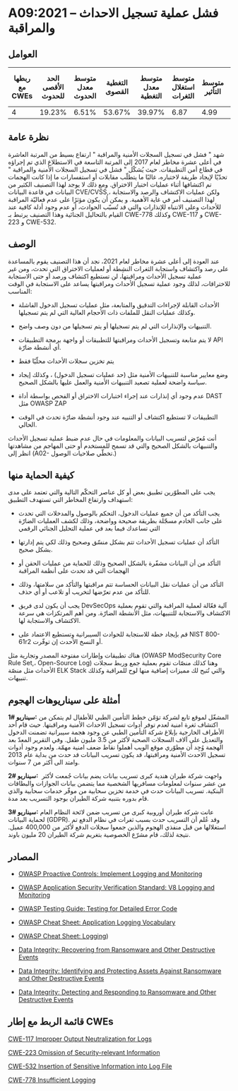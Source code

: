 # A09:2021 – فشل عملية تسجيل الاحداث والمراقبة 

## العوامل

| ربطها مع CWEs | الحد الأقصى للحدوث | متوسط معدل الحدوث | التغطية القصوى | متوسط معدل التغطية | متوسط استغلال الثغرات | متوسط التأثير | إجمالي التكرار | إجمالي نقاط الضعف CVEs |
|---------------|--------------------|-------------------|----------------|--------------------|-----------------------|---------------|----------------|------------------------|
| 4             | 19.23%             | 6.51%             | 53.67%         | 39.97%             | 6.87                  | 4.99          | 53,615         | 242                    |



## نظرة عامة

شهد " فشل في تسجيل السجلات الأمنية والمراقبة " ارتفاع بسيط من المرتبة العاشرة في أعلى عشرة مخاطر لعام 2017 إلى المرتبة التاسعة في الاستطلاع الذي تم إجراؤه في قطاع أمن التطبيقات. حيث يُشكّل " فشل في تسجيل السجلات الأمنية والمراقبة " تحدّيًا لإيجاد طريقة لاختباره، غالبًا ما يتطلّب ‏مقابلات أو استفسارات ما إذا كانت الهجمات تم اكتشافها أثناء عمليات اختبار الاختراق. ومع ذلك لا يوجد لهذا التصنيف الكثير من البيانات في قاعدة البيانات CVE/CVSS,، ولكن عمليات الاكتشاف والرصد والاستجابة لهذا التصنيف أمر في غاية الأهمية.    و يمكن أن يكون مؤثرًا على عدم فعاليّة المراقبة للأحداث وعلى الانتباه للإنذارات والتي قد تُسبّب الحوادث، أو عدم وجود أدلة كافية عند القيام بالتحاليل الجنائية وهذا التصنيف يرتبط بـ
 CWE-778 وكذلك CWE-117 و CWE-223 و CWE-532.



## الوصف 

عند العودة إلى أعلى عشرة مخاطر لعام 2021، نجد أن هذا التصنيف يقوم بالمساعدة على رصد واكتشاف واستجابة الثغرات النشِطة أو لعمليات الاختراق التي تحدث، ومن غير عملية تسجيل الأحداث ومراقبتها، لن تستطيع اكتشاف ورصد أو حتى الاستجابة للاختراقات، لذلك وجود عملية تسجيل الأحداث ومراقبتها يساعد على الاستجابة في الوقت المناسب:

-  الأحداث القابلة لإجراءات التدقيق والمتابعة، مثل عمليات تسجيل الدخول الفاشلة وكذلك عمليات النقل للملفات ذات الأحجام العالية التي لم يتم تسجيلها.

-   التنبيهات والإنذارات التي لم يتم تسجيلها أو يتم تسجيلها من دون وصف واضح.

-   لا يتم متابعة وتسجيل الأحداث ومراقبتها للتطبيقات أو واجهة برمجة التطبيقات API أي أنشطة ضارّة.

-   يتم تخزين سجلات الأحداث محلّيًا فقط 

-   وضع معايير مناسبة للتنبيهات الأمنية مثل (حد عمليات تسجيل الدخول) ، وكذلك إيجاد سياسة واضحة لعملية تصعيد التنبيهات الأمنية والعمل عليها بالشكل الصحيح.

-   عدم وجود أي إنذارات عند إجراء اختبارات الاختراق أو الفحص بواسطة أداة DAST مثل OWASP ZAP  

-   التطبيقات لا تستطيع اكتشاف أو  التنبيه عند وجود أنشطة ضارّة تحدث في الوقت الحالي.

أنت مُعرّض لتسريب البيانات والمعلومات في حال عدم ضبط عملية تسجيل الأحداث والتنبيهات بالشكل الصحيح والتي قد تسمح للمستخدم أو حتى المهاجم من مشاهدتها انظر إلى (A02- تخطّي صلاحيات الوصول.)


## كيفية الحماية منها 

يجب على المطوّرين تطبيق بعض أو كل عناصر التحكّم التالية والتي تعتمد على مدى استهداف وارتفاع المخاطر التي تستهدف التطبيق:

-   يجب التأكد من أن جميع عمليات الدخول، التحكم بالوصول والمدخلات التي تحدث على جانب الخادم مسجّلة بطريقة صحيحة وواضحة، وذلك لكشف العمليات الضارّة التي تساعدك فيما بعد في عملية التحليل الجنائي الرقمي

-   التأكد أن عمليات تسجيل الأحداث تتم بشكل منسّق وصحيح وذلك لكي يتم إدارتها بشكل صحيح.

-   التأكد من أن البيانات مشفّرة بالشكل الصحيح وذلك للحماية من عمليات الحقن أو الهجمات التي قد تحدث على أنظمة المراقبة

-   التأكد من أن عمليات نقل البيانات الحساسة تتم مراقبتها والتأكد من سلامتها، وذلك للتأكد من عدم تعرّضها لتخريب أو تلاعب أو أي حذف.

-   يجب أن يكون لدى فريق DevSecOps آلية فعّالة لعملية المراقبة والتي تقوم بعملية الاكتشاف والاستجابة للتنبيهات، مثل الأنشطة الضارّة. ومن أهم المرتكزات هي سرعة الاكتشاف والاستجابة لها.

-  قم بإيجاد خطة للاستجابة للحوادث السيبرانية وتستطيع الاعتماد على NIST 800-61r2 أو النسخ الأحدث إن توفّرت.

هناك تطبيقات وإطارات مفتوحة المصدر وتجارية مثل (OWASP ModSecurity Core Rule Set,، Open-Source Log) وهنا كذلك منصّات تقوم بعملية جمع وربط سجلات الأحداث مثل منصّة ELK Stack والتي تُتيح لك مميزات إضافية منها لوح للمراقبة وكذلك تنبيهات.


##  أمثلة على سيناريوهات الهجوم

**سيناريو #1:** ‎المشغّل لموقع تابع لشركة تؤمّن خطط التأمين الطبي للأطفال لم يتمكن من اكتشاف ثغرة امنية لعدم توفر أدوات تسجيل الاحداث الأمنية ومراقبتها. حيث قام أحد الأطراف الخارجية بإبلاغ شركة التأمين الطبي عن وجود هجمة سيبرانية تضمنت الدخول والتعديل على آلاف السجلات الصحية لأكثر من 3.5 مليون طفل. وفي التقرير المعدّ بعد الهجمة وُجِد أن مطوّري موقع الويب أهملوا نقاط ضعف امنية مهمّة. ولعدم وجود أدوات تسجيل الاحدث الأمنية ومراقبتها، قد يكون تسريب البيانات قد حدث من بداية عام 2013 وامتد الى أكثر من 7 سنوات.

**سيناريو #2:** ‎ واجهت شركة طيران هندية كبرى تسريب بيانات يضم بيانات جُمعت لأكثر من عشر سنوات لمعلومات مسافريها الشخصية مما يتضمن بيانات الجوازات والبطاقات البنكية. تسريب البيانات حدث في خدمة تخزين سحابية من موفّر خدمات سحابية والذي قام بدوره بتنبيه شركة الطيران بوجود التسريب بعد مدة.

**سيناريو #3:** ‎عانت شركة طيران أوروبية كبرى من تسريب ضمن لائحة النظام العام لحماية البيانات (GDPR). وقد عُلم أن التسريب حدث بسبب ثغرات في نظام الدفع تم استغلالها من قبل منفذي الهجوم والذين جمعوا سجلات الدفع لأكثر من 400,000 عميل. نتيجة لذلك، قام مشرّع الخصوصية بتغريم شركة الطيران 20  مليون باوند.

## المصادر

-   [OWASP Proactive Controls: Implement Logging and Monitoring](https://owasp.org/www-project-proactive-controls/v3/en/c9-security-logging.html)

-   [OWASP Application Security Verification Standard: V8 Logging and Monitoring](https://owasp.org/www-project-application-security-verification-standard)

-   [OWASP Testing Guide: Testing for Detailed Error Code](https://owasp.org/www-project-web-security-testing-guide/v41/4-Web_Application_Security_Testing/08-Testing_for_Error_Handling/01-Testing_for_Error_Code)

-   [OWASP Cheat Sheet: Application Logging Vocabulary](https://cheatsheetseries.owasp.org/cheatsheets/Application_Logging_Vocabulary_Cheat_Sheet.html)

-   [OWASP Cheat Sheet: Logging](https://cheatsheetseries.owasp.org/cheatsheets/Logging_Cheat_Sheet.html))   

-   [Data Integrity: Recovering from Ransomware and Other Destructive Events](https://csrc.nist.gov/publications/detail/sp/1800-11/final)

-   [Data Integrity: Identifying and Protecting Assets Against Ransomware and Other Destructive Events](https://csrc.nist.gov/publications/detail/sp/1800-25/final)

-   [Data Integrity: Detecting and Responding to Ransomware and Other Destructive Events](https://csrc.nist.gov/publications/detail/sp/1800-26/final)


## قائمة الربط مع إطار CWEs

[CWE-117 Improper Output Neutralization for Logs](https://cwe.mitre.org/data/definitions/117.html)

[CWE-223 Omission of Security-relevant Information](https://cwe.mitre.org/data/definitions/223.html)

[CWE-532 Insertion of Sensitive Information into Log File](https://cwe.mitre.org/data/definitions/532.html)

[CWE-778 Insufficient Logging](https://cwe.mitre.org/data/definitions/778.html)

